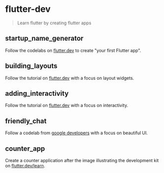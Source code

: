 # flutter-dev

> Learn flutter by creating flutter apps

## startup_name_generator

Follow the codelabs on [flutter.dev](https://flutter.dev/docs/get-started/codelab) to create "your first Flutter app".

## building_layouts

Follow the tutorial on [flutter.dev](https://docs.flutter.dev/development/ui/layout/tutorial) with a focus on layout widgets.

## adding_interactivity

Follow the tutorial on [flutter.dev](https://docs.flutter.dev/development/ui/interactive) with a focus on interactivity.

## friendly_chat

Follow a codelab from [google developers](https://codelabs.developers.google.com/codelabs/flutter) with a focus on beautiful UI.

## counter_app

Create a counter application after the image illustrating the development kit on [flutter.dev/learn](https://flutter.dev/learn).

